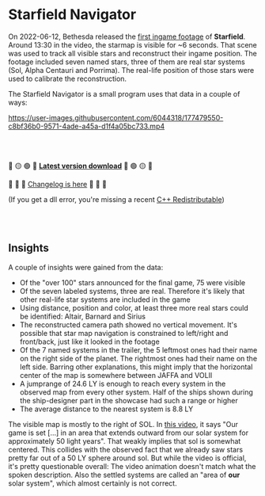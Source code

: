 # Starfield Navigator

On 2022-06-12, Bethesda released the [first ingame footage](https://www.youtube.com/watch?v=zmb2FJGvnAw) of **Starfield**. Around 13:30 in the video, the starmap is visible for ~6 seconds. That scene was used to track all visible stars and reconstruct their ingame position. The footage included seven named stars, three of them are real star systems (Sol, Alpha Centauri and Porrima). The real-life position of those stars were used to calibrate the reconstruction.

The Starfield Navigator is a small program uses that data in a couple of ways:

https://user-images.githubusercontent.com/6044318/177479550-c8bf36b0-9571-4ade-a45a-d1f4a05bc733.mp4

<br/><br/>

:red_circle: :yellow_circle: :green_circle: :rocket: [**Latest version download**](https://github.com/s9w/starfield-navigator/releases/latest/download/starfield_navigator.zip) :rocket: :green_circle: :yellow_circle: :red_circle:

:parrot: :rabbit2: :turtle: [Changelog is here](changelog.md) :sauropod: :frog: :elephant:

(If you get a dll error, you're missing a recent [C++ Redistributable](https://aka.ms/vs/17/release/vc_redist.x64.exe))

<br/><br/>

## Insights
A couple of insights were gained from the data:
- Of the "over 100" stars announced for the final game, 75 were visible
- Of the seven labeled systems, three are real. Therefore it's likely that other real-life star systems are included in the game
- Using distance, position and color, at least three more real stars could be identified: Altair, Barnard and Sirius
- The reconstructed camera path showed no vertical movement. It's possible that star map navigation is constrained to left/right and front/back, just like it looked in the footage
- Of the 7 named systems in the trailer, the 5 leftmost ones had their name on the right side of the planet. The rightmost ones had their name on the left side. Barring other explanations, this might imply that the horizontal center of the map is somewhere between JAFFA and VOLII
- A jumprange of 24.6 LY is enough to reach every system in the observed map from every other system. Half of the ships shown during the ship-designer part in the showcase had such a range or higher
- The average distance to the nearest system is 8.8 LY

The visible map is mostly to the right of SOL. In [this video](https://www.youtube.com/watch?v=xaNwtw7bhyk), it says "Our game is set [...] in an area that extends outward from our solar system for approximately 50 light years". That weakly implies that sol is somewhat centered. This collides with the observed fact that we already saw stars pretty far out of a 50 LY sphere around sol. But while the video is official, it's pretty questionable overall: The video animation doesn't match what the spoken description. Also the settled systems are called an "area of **our** solar system", which almost certainly is not correct.
